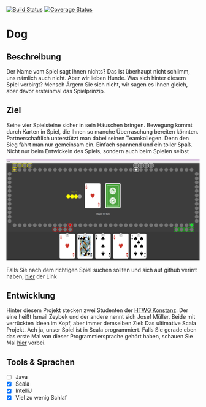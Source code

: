 [![Build Status](https://travis-ci.org/Akkarin007/Dog.svg?branch=master)](https://travis-ci.org/Akkarin007/Dog)
[![Coverage Status](https://coveralls.io/repos/github/Akkarin007/Dog/badge.svg?branch=master)](https://coveralls.io/github/Akkarin007/Dog?branch=master)



# Dog
## Beschreibung

Der Name vom Spiel sagt Ihnen nichts? Das ist überhaupt nicht schlimm, uns nämlich auch nicht. Aber wir lieben Hunde.
Was sich hinter diesem Spiel verbirgt? ~~Mensch~~ Ärgern Sie sich nicht, wir sagen es Ihnen gleich, aber davor ersteinmal das Spielprinzip.

## Ziel

Seine vier Spielsteine sicher in sein Häuschen bringen.
Bewegung kommt durch Karten in Spiel, die Ihnen so manche Überraschung bereiten könnten. 
Partnerschaftlich unterstützt man dabei seinen Teamkollegen. 
Denn den Sieg fährt man nur gemeinsam ein. Einfach spannend und ein toller Spaß. Nicht nur beim Entwickeln des Spiels, sondern auch beim Spielen selbst

[![Our Game](src/main/scala/resources/Dog_Game.png)](https://lmgtfy.com/?q=dog+spiel)

Falls Sie nach dem richtigen Spiel suchen sollten und sich auf github verirrt haben, [hier](https://www.amazon.de/Schmidt-Spiele-49201-Dog/dp/B01INZMDM6 "Hier dürfen Sie klicken") der Link

## Entwicklung

Hinter diesem Projekt stecken zwei Studenten der [HTWG Konstanz](https://www.htwg-konstanz.de/ "Keine Angst, die Seite beißt nicht").
Der eine heißt Ismail Zeybek und der andere nennt sich Josef Müller. Beide mit verrückten Ideen im Kopf, aber immer demselben Ziel: Das ultimative Scala Projekt. Ach ja, unser Spiel ist in Scala programmiert. Falls Sie gerade eben das erste Mal von dieser Programmiersprache gehört haben, schauen Sie Mal [hier](https://www.scala-lang.org/ "Ist klickbar, vertrauen Sie uns") vorbei.

## Tools & Sprachen

* [ ] Java
* [X] Scala
* [X] IntelliJ
* [X] Viel zu wenig Schlaf
